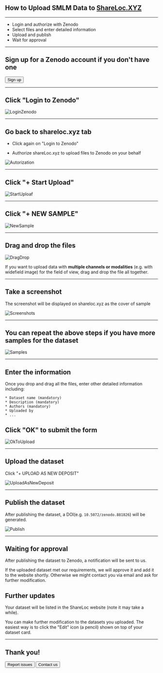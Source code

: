 ## How to Upload SMLM Data to [ShareLoc.XYZ](https://shareloc.xyz/)

-----
 * Login and authorize with Zenodo
 * Select files and enter detailed information
 * Upload and publish
 * Wait for approval

-----
## Sign up for a Zenodo account if you don't have one

<button class="button" onclick=" window.open('https://sandbox.zenodo.org/signup/','_blank')">Sign up</button>

-----
## Click "Login to Zenodo"

![LoginZenodo](https://user-images.githubusercontent.com/56833522/125955630-674beae5-6244-4b19-a3a6-773f8e588827.png)

-----
## Go back to shareloc.xyz tab

* Click again on "Login to Zenodo"

* Authorize shareLoc.xyz to upload files to Zenodo on your behalf

![Autorization](https://user-images.githubusercontent.com/56833522/125964039-8ea981ec-f64c-4ec4-b824-7137f46d1c33.png)


-----
## Click "+ Start Upload" 

![StartUploaf](https://user-images.githubusercontent.com/56833522/125957037-559f98c4-0e4f-4a09-8435-0a1a163c2e71.png)


-----
## Click "+ NEW SAMPLE" 

![NewSample](https://user-images.githubusercontent.com/56833522/125957398-ef3bd589-4f20-4c8f-9934-a757e34d28cb.png)


-----
## Drag and drop the files  

![DragDrop](https://user-images.githubusercontent.com/56833522/125959033-2cad304e-8290-4ce8-a8b8-dd5c9df32d98.png)


 If you want to upload data with **multiple channels or modalities** (e.g. with widefield image) for the field of view, drag and drop the file all together.

-----
## Take a screenshot

The screenshot will be displayed on shareloc.xyz as the cover of sample

![Screenshots](https://user-images.githubusercontent.com/56833522/125961151-b7b03560-6fc5-4284-961a-913dec206935.png)

-----
## You can repeat the above steps if you have more samples for the dataset

![Samples](https://user-images.githubusercontent.com/56833522/125964728-95ace040-6727-48b9-94d9-b1124c2fde74.png)


-----
## Enter the information

Once you drop and drag all the files, enter other detailed information including:
 
    * Dataset name (mandatory)
    * Description (mandatory)
    * Authors (mandatory)
    * Uploaded by
    * ...


## Click "OK" to submit the form

![OkToUpload](https://user-images.githubusercontent.com/56833522/125968206-8b45a726-e09e-4077-9412-7f282a4d4832.png)


-----
## Upload the dataset
Click "+ UPLOAD AS NEW DEPOSIT"

![UploadAsNewDeposit](https://user-images.githubusercontent.com/56833522/125969201-4e221879-d81f-4608-8853-f9df7bd4ff1b.png)


-----
## Publish the dataset
After publishing the dataset, a DOI(e.g. `10.5072/zenodo.881826`) will be generated.

![Publish](https://user-images.githubusercontent.com/56833522/125970391-c132d758-fb01-4d67-89a3-ea7a89c9f0d6.png)

-----
## Waiting for approval
After publishing the dataset to Zenodo, a notification will be sent to us.

If the uploaded dataset met our requirements, we will approve it and add it to the website shortly. Otherwise we might contact you via email and ask for further modification.

## Further updates
Your dataset will be listed in the ShareLoc website (note it may take a while).

You can make further modification to the datasets you uploaded. The easiest way is to click the "Edit" icon (a pencil) shown on top of your dataset card.

-----
## Thank you!

<button class="button" onclick=" window.open('https://github.com/imodpasteur/ShareLoc.XYZ/issues','_blank')">Report issues</button>
<button class="button" onclick=" window.open('https://oeway.typeform.com/to/rdkPmd','_blank')">Contact us</button>


